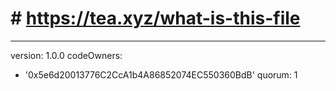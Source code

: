 # # https://tea.xyz/what-is-this-file
---
version: 1.0.0
codeOwners:
  - '0x5e6d20013776C2CcA1b4A86852074EC550360BdB'
quorum: 1
